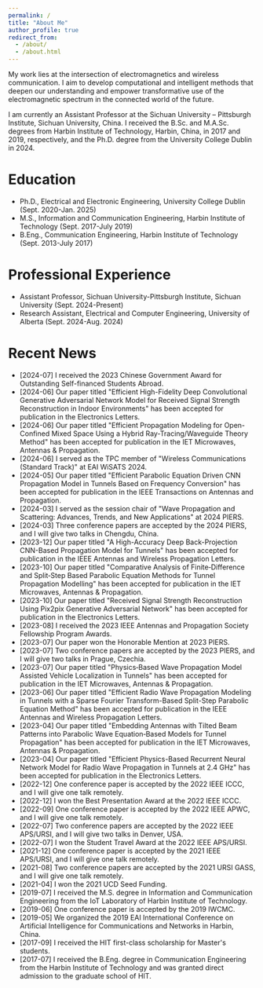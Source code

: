 ```yaml
---
permalink: /
title: "About Me"
author_profile: true
redirect_from: 
  - /about/
  - /about.html
---
```


My work lies at the intersection of electromagnetics and wireless communication. I aim to develop computational and intelligent methods that deepen our understanding and empower transformative use of the electromagnetic spectrum in the connected world of the future.

I am currently an Assistant Professor at the Sichuan University – Pittsburgh Institute, Sichuan University, China. I received the B.Sc. and M.A.Sc. degrees from Harbin Institute of Technology, Harbin, China, in 2017 and 2019, respectively, and the Ph.D. degree from the University College Dublin in 2024. 

Education
======
- Ph.D., Electrical and Electronic Engineering, University College Dublin (Sept. 2020-Jan. 2025)
- M.S., Information and Communication Engineering, Harbin Institute of Technology (Sept. 2017-July 2019)
- B.Eng., Communication Engineering, Harbin Institute of Technology (Sept. 2013-July 2017)

Professional Experience
======
- Assistant Professor, Sichuan University-Pittsburgh Institute, Sichuan University (Sept. 2024-Present)
- Research Assistant, Electrical and Computer Engineering, University of Alberta (Sept. 2024-Aug. 2024)

Recent News
======
- [2024-07] I received the 2023 Chinese Government Award for Outstanding Self-financed Students Abroad.
- [2024-06] Our paper titled "Efficient High-Fidelity Deep Convolutional Generative Adversarial Network Model for Received Signal Strength Reconstruction in Indoor Environments" has been accepted for publication in the Electronics Letters.
- [2024-06] Our paper titled "Efficient Propagation Modeling for Open-Confined Mixed Space Using a Hybrid Ray-Tracing/Waveguide Theory Method" has been accepted for publication in the IET Microwaves, Antennas & Propagation.
- [2024-06] I served as the TPC member of "Wireless Communications (Standard Track)" at EAI WiSATS 2024.
- [2024-05] Our paper titled "Efficient Parabolic Equation Driven CNN Propagation Model in Tunnels Based on Frequency Conversion" has been accepted for publication in the IEEE Transactions on Antennas and Propagation.
- [2024-03] I served as the session chair of "Wave Propagation and Scattering: Advances, Trends, and New Applications" at 2024 PIERS.
- [2024-03] Three conference papers are accepted by the 2024 PIERS, and I will give two talks in Chengdu, China.
- [2023-12] Our paper titled "A High-Accuracy Deep Back-Projection CNN-Based Propagation Model for Tunnels" has been accepted for publication in the IEEE Antennas and Wireless Propagation Letters.
- [2023-10] Our paper titled "Comparative Analysis of Finite‐Difference and Split‐Step Based Parabolic Equation Methods for Tunnel Propagation Modelling" has been accepted for publication in the IET Microwaves, Antennas & Propagation.
- [2023-10] Our paper titled "Received Signal Strength Reconstruction Using Pix2pix Generative Adversarial Network" has been accepted for publication in the Electronics Letters.
- [2023-08] I received the 2023 IEEE Antennas and Propagation Society Fellowship Program Awards.
- [2023-07] Our paper won the Honorable Mention at 2023 PIERS.
- [2023-07] Two conference papers are accepted by the 2023 PIERS, and I will give two talks in Prague, Czechia.
- [2023-07] Our paper titled "Physics‐Based Wave Propagation Model Assisted Vehicle Localization in Tunnels" has been accepted for publication in the IET Microwaves, Antennas & Propagation.
- [2023-06] Our paper titled "Efficient Radio Wave Propagation Modeling in Tunnels with a Sparse Fourier Transform-Based Split-Step Parabolic Equation Method" has been accepted for publication in the IEEE Antennas and Wireless Propagation Letters.
- [2023-04] Our paper titled "Embedding Antennas with Tilted Beam Patterns into Parabolic Wave Equation‐Based Models for Tunnel Propagation" has been accepted for publication in the IET Microwaves, Antennas & Propagation.
- [2023-04] Our paper titled "Efficient Physics-Based Recurrent Neural Network Model for Radio Wave Propagation in Tunnels at 2.4 GHz" has been accepted for publication in the Electronics Letters.
- [2022-12] One conference paper is accepted by the 2022 IEEE ICCC, and I will give one talk remotely.
- [2022-12] I won the Best Presentation Award at the 2022 IEEE ICCC.
- [2022-09] One conference paper is accepted by the 2022 IEEE APWC, and I will give one talk remotely.
- [2022-07] Two conference papers are accepted by the 2022 IEEE APS/URSI, and I will give two talks in Denver, USA.
- [2022-07] I won the Student Travel Award at the 2022 IEEE APS/URSI.
- [2021-12] One conference paper is accepted by the 2021 IEEE APS/URSI, and I will give one talk remotely.
- [2021-08] Two conference papers are accepted by the 2021 URSI GASS, and I will give one talk remotely.
- [2021-04] I won the 2021 UCD Seed Funding.
- [2019-07] I received the M.S. degree in Information and Communication Engineering from the IoT Laboratory of Harbin Institute of Technology.
- [2019-06] One conference paper is accepted by the 2019 IWCMC.
- [2019-05] We organized the 2019 EAI International Conference on Artificial Intelligence for Communications and Networks in Harbin, China.
- [2017-09] I received the HIT first-class scholarship for Master's students.
- [2017-07] I received the B.Eng. degree in Communication Engineering from the Harbin Institute of Technology and was granted direct admission to the graduate school of HIT.

